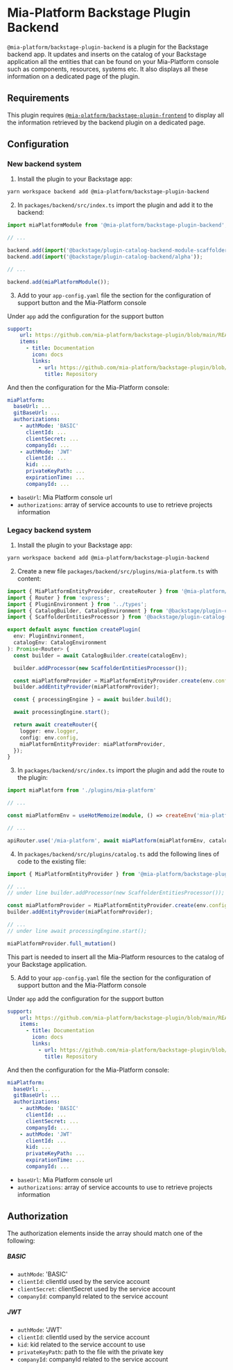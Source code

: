 # Mia-Platform Backstage Plugin Backend

`@mia-platform/backstage-plugin-backend` is a plugin for the Backstage backend app. It updates and inserts on the catalog of your Backstage application all the entities that can be found on your Mia-Platform console such as components, resources, systems etc. It also displays all these information on a dedicated page of the plugin.

## Requirements

This plugin requires [`@mia-platform/backstage-plugin-frontend`](https://github.com/mia-platform/backstage-plugin/blob/main/packages/plugin-frontend/README.md) to display all the information retrieved by the backend plugin on a dedicated page.

## Configuration

### New backend system

1. Install the plugin to your Backstage app:
```sh
yarn workspace backend add @mia-platform/backstage-plugin-backend
```

2. In `packages/backend/src/index.ts` import the plugin and add it to the backend:

```ts
import miaPlatformModule from '@mia-platform/backstage-plugin-backend';

// ...

backend.add(import('@backstage/plugin-catalog-backend-module-scaffolder-entity-model'));
backend.add(import('@backstage/plugin-catalog-backend/alpha'));

// ...

backend.add(miaPlatformModule());
```

3. Add to your `app-config.yaml` file the section for the configuration of support button and the Mia-Platform console

Under `app` add the configuration for the support button

```yaml
support:
    url: https://github.com/mia-platform/backstage-plugin/blob/main/README.md
    items: 
      - title: Documentation
        icon: docs
        links:
          - url: https://github.com/mia-platform/backstage-plugin/blob/main/README.md
            title: Repository
```

And then the configuration for the Mia-Platform console:

```yaml
miaPlatform:
  baseUrl: ...
  gitBaseUrl: ...
  authorizations:
    - authMode: 'BASIC'
      clientId: ...
      clientSecret: ...
      companyId: ...
    - authMode: 'JWT'
      clientId: ...
      kid: ...
      privateKeyPath: ...
      expirationTime: ...
      companyId: ...
```

  - `baseUrl`: Mia Platform console url
  - `authorizations`: array of service accounts to use to retrieve projects information

### Legacy backend system

1. Install the plugin to your Backstage app:
```sh
yarn workspace backend add @mia-platform/backstage-plugin-backend
```
2. Create a new file `packages/backend/src/plugins/mia-platform.ts` with content:

```ts
import { MiaPlatformEntityProvider, createRouter } from '@mia-platform/backstage-plugin-backend';
import { Router } from 'express';
import { PluginEnvironment } from '../types';
import { CatalogBuilder, CatalogEnvironment } from '@backstage/plugin-catalog-backend';
import { ScaffolderEntitiesProcessor } from '@backstage/plugin-catalog-backend-module-scaffolder-entity-model';

export default async function createPlugin(
  env: PluginEnvironment,
  catalogEnv: CatalogEnvironment
): Promise<Router> {
  const builder = await CatalogBuilder.create(catalogEnv);

  builder.addProcessor(new ScaffolderEntitiesProcessor());

  const miaPlatformProvider = MiaPlatformEntityProvider.create(env.config, env.logger);
  builder.addEntityProvider(miaPlatformProvider);

  const { processingEngine } = await builder.build();

  await processingEngine.start();

  return await createRouter({
    logger: env.logger,
    config: env.config,
    miaPlatformEntityProvider: miaPlatformProvider,
  });
}
```

3. In `packages/backend/src/index.ts` import the plugin and add the route to the plugin:

```ts
import miaPlatform from './plugins/mia-platform'

// ...

const miaPlatformEnv = useHotMemoize(module, () => createEnv('mia-platform'));

// ...

apiRouter.use('/mia-platform', await miaPlatform(miaPlatformEnv, catalogEnv));
```
4. In `packages/backend/src/plugins/catalog.ts` add the following lines of code to the existing file:

```ts
import { MiaPlatformEntityProvider } from '@mia-platform/backstage-plugin-backend';

// ...
// under line builder.addProcessor(new ScaffolderEntitiesProcessor());

const miaPlatformProvider = MiaPlatformEntityProvider.create(env.config, env.logger);
builder.addEntityProvider(miaPlatformProvider);

// ... 
// under line await processingEngine.start();

miaPlatformProvider.full_mutation()
```

This part is needed to insert all the Mia-Platform resources to the catalog of your Backstage application.

5. Add to your `app-config.yaml` file the section for the configuration of support button and the Mia-Platform console

Under `app` add the configuration for the support button

```yaml
support:
    url: https://github.com/mia-platform/backstage-plugin/blob/main/README.md
    items: 
      - title: Documentation
        icon: docs
        links:
          - url: https://github.com/mia-platform/backstage-plugin/blob/main/README.md
            title: Repository
```

And then the configuration for the Mia-Platform console:

```yaml
miaPlatform:
  baseUrl: ...
  gitBaseUrl: ...
  authorizations:
    - authMode: 'BASIC'
      clientId: ...
      clientSecret: ...
      companyId: ...
    - authMode: 'JWT'
      clientId: ...
      kid: ...
      privateKeyPath: ...
      expirationTime: ...
      companyId: ...
```

  - `baseUrl`: Mia Platform console url
  - `authorizations`: array of service accounts to use to retrieve projects information

## Authorization

The authorization elements inside the array should match one of the following:

##### BASIC
- `authMode`: 'BASIC'
- `clientId`: clientId used by the service account
- `clientSecret`: clientSecret used by the service account
- `companyId`: companyId related to the service account

##### JWT
- `authMode`: 'JWT'
- `clientId`: clientId used by the service account
- `kid`: kid related to the service account to use
- `privateKeyPath`: path to the file with the private key
- `companyId`: companyId related to the service account
